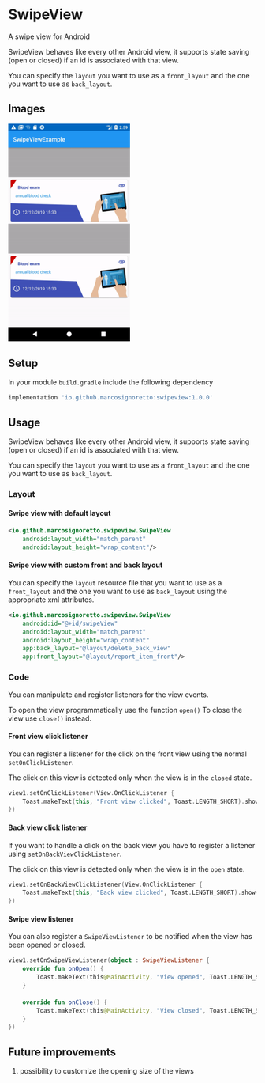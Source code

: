 # SwipeView
A swipe view for Android

SwipeView behaves like every other Android view, it supports state saving (open or closed) if an id is associated with that view.

You can specify the `layout` you want to use as a `front_layout` and the one you want to use as `back_layout`.

## Images
<img src="snapshots/swipeview.gif" width="49%">

## Setup

In your module `build.gradle` include the following dependency

```groovy
implementation 'io.github.marcosignoretto:swipeview:1.0.0'
```

## Usage

SwipeView behaves like every other Android view, it supports state saving (open or closed) if an id is associated with that view.

You can specify the `layout` you want to use as a `front_layout` and the one you want to use as `back_layout`.

### Layout

#### Swipe view with default layout
```xml
<io.github.marcosignoretto.swipeview.SwipeView
    android:layout_width="match_parent"
    android:layout_height="wrap_content"/>
```

#### Swipe view with custom front and back layout
You can specify the `layout` resource file that you want to use as a `front_layout` and the one you want to use as `back_layout` using the appropriate xml attributes.

```xml
<io.github.marcosignoretto.swipeview.SwipeView
    android:id="@+id/swipeView"
    android:layout_width="match_parent"
    android:layout_height="wrap_content"
    app:back_layout="@layout/delete_back_view"
    app:front_layout="@layout/report_item_front"/>
```

### Code
You can manipulate and register listeners for the view events.

To open the view programmatically use the function `open()`
To close the view use `close()` instead.

#### Front view click listener
You can register a listener for the click on the front view using the normal `setOnClickListener`.

The click on this view is detected only when the view is in the `closed` state.
```kotlin
view1.setOnClickListener(View.OnClickListener {
    Toast.makeText(this, "Front view clicked", Toast.LENGTH_SHORT).show()
})
```

#### Back view click listener
If you want to handle a click on the back view you have to register a listener using `setOnBackViewClickListener`.

The click on this view is detected only when the view is in the `open` state.
```kotlin
view1.setOnBackViewClickListener(View.OnClickListener {
    Toast.makeText(this, "Back view clicked", Toast.LENGTH_SHORT).show()
})
```

#### Swipe view listener
You can also register a `SwipeViewListener` to be notified when the view has been opened or closed.

```kotlin
view1.setOnSwipeViewListener(object : SwipeViewListener {
    override fun onOpen() {
        Toast.makeText(this@MainActivity, "View opened", Toast.LENGTH_SHORT).show()
    }

    override fun onClose() {
        Toast.makeText(this@MainActivity, "View closed", Toast.LENGTH_SHORT).show()
    }
})
```

## Future improvements

1. possibility to customize the opening size of the views








